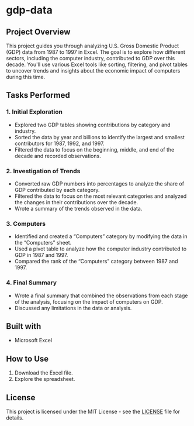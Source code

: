 # gdp-data

## Project Overview

This project guides you through analyzing U.S. Gross Domestic Product (GDP) data from 1987 to 1997 in Excel. The goal is to explore how different sectors, including the computer industry, contributed to GDP over this decade. You'll use various Excel tools like sorting, filtering, and pivot tables to uncover trends and insights about the economic impact of computers during this time.

## Tasks Performed

### 1. **Initial Exploration**
   - Explored two GDP tables showing contributions by category and industry.
   - Sorted the data by year and billions to identify the largest and smallest contributors for 1987, 1992, and 1997.
   - Filtered the data to focus on the beginning, middle, and end of the decade and recorded observations.

### 2. **Investigation of Trends**
   - Converted raw GDP numbers into percentages to analyze the share of GDP contributed by each category.
   - Filtered the data to focus on the most relevant categories and analyzed the changes in their contributions over the decade.
   - Wrote a summary of the trends observed in the data.

### 3. **Computers**
   - Identified and created a “Computers” category by modifying the data in the “Computers” sheet.
   - Used a pivot table to analyze how the computer industry contributed to GDP in 1987 and 1997.
   - Compared the rank of the “Computers” category between 1987 and 1997.

### 4. **Final Summary**
   - Wrote a final summary that combined the observations from each stage of the analysis, focusing on the impact of computers on GDP.
   - Discussed any limitations in the data or analysis.

## Built with
- Microsoft Excel

## How to Use
1. Download the Excel file.
2. Explore the spreadsheet.

## License
This project is licensed under the MIT License - see the [LICENSE](LICENSE) file for details.
